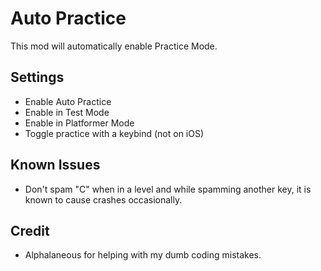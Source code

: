 # Auto Practice

This mod will automatically enable Practice Mode.

## Settings
- Enable Auto Practice
- Enable in Test Mode
- Enable in Platformer Mode
- Toggle practice with a keybind (not on iOS)

## Known Issues
- Don't spam "C" when in a level and while spamming another key, it is known to cause crashes occasionally.

## Credit
- <cb>Alphalaneous</c> for helping with my dumb coding mistakes.
